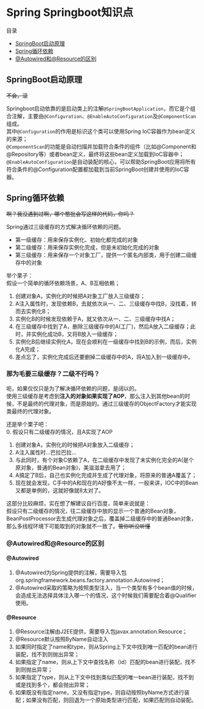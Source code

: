 # Spring Springboot知识点

目录
+ [SpringBoot启动原理](#SpringBoot启动原理)
+ [Spring循环依赖](#Spring循环依赖)
+ [@Autowired和@Resource的区别](#@Autowired和@Resource的区别)

## SpringBoot启动原理

~~不会，滚~~

Springboot启动依靠的是启动类上的注解`@SpringBootApplication`，而它是个组合注解，主要由`@Configuration`、`@EnableAutoConfiguration`及`@ComponentScan`组成。  
其中`@Configuration`的作用是标识这个类可以使用Spring IoC容器作为bean定义的来源；  
`@ComponentScan`的功能是自动扫描并加载符合条件的组件（比如@Component和@Repository等）或者bean定义，最终将这些bean定义加载到IoC容器中；  
`@EnableAutoConfiguration`是自动装配的核心，可以帮助SpringBoot应用将所有符合条件的@Configuration配置都加载到当前SpringBoot创建并使用的IoC容器。

## Spring循环依赖

~~啊？我没遇到过啊，哪个憨批会写这样的代码，你吗？~~

Spring通过三级缓存的方式解决循环依赖的问题。  
- 第一级缓存：用来保存实例化、初始化都完成的对象
- 第二级缓存：用来保存实例化完成，但是未初始化完成的对象
- 第三级缓存：用来保存一个对象工厂，提供一个匿名内部类，用于创建二级缓存中的对象

举个栗子：  
假设一个简单的循环依赖场景，A、B互相依赖；
1. 创建对象A，实例化的时候把A对象工厂放入三级缓存；
2. A注入属性时，发现依赖B，去就依次从一、二、三级缓存中找B，没找着，转而去实例化B；
3. 实例化B的时候发现依赖于A，就又依次从一、二、三级缓存中找A；
4. 在三级缓存中找到了A，删除三级缓存中的A(工厂)，然后A放入二级缓存；此时，并实例化成功B，又将B放入一级缓存；
5. 实例化B后继续实例化A，现在会顺利在一级缓存中找到B的示例，而后，实例化A完成；
6. 差点忘了，实例化完成后还要删掉二级缓存中的A，将A加入到一级缓存中。

### 那为毛要三级缓存？二级不行吗？
呃，如果仅仅只是为了解决循环依赖的问题，是阔以的。  
使用三级缓存是考虑到**注入的对象如果实现了AOP**，那么注入到其他bean的时候，不是最终的代理对象，而是原始的。通过三级缓存的ObjectFactory才能实现类最终的代理对象。  

还是举个栗子吧：  
0. 假设只有二级缓存的情况，且A实现了AOP
1. 创建对象A，实例化的时候把A对象放入二级缓存；
2. A注入属性时...巴拉巴拉...
3. 与此同时，有个对象C依赖了A，在二级缓存中发现了未实例化完全的A(是个原对象，普通的Bean对象)，美滋滋拿去用了；
4. A搞定了B后，自己也实例化完成并生成了代理对象，将原来的普通A覆盖了；
5. 现在就会发现，C手中的A和现在的A好像不太一样，一般来讲，IOC中的Bean又都是单例的，这就好像就8太对了。

这部分比较麻烦，实在想了解建议自行百度，简单来说就是：  
假设只有二级缓存的情况，往二级缓存中放的显示一个普通的Bean对象，BeanPostProcessor去生成代理对象之后，覆盖掉二级缓存中的普通Bean对象，那么多线程环境下可能取到的对象就不一致了。~~管你听没听懂~~

### @Autowired和@Resource的区别
#### @Autowired
1. @Autowired为Spring提供的注解，需要导入包org.springframework.beans.factory.annotation.Autowired；
2. @Autowired采取的策略为按照类型注入，当一个类型有多个bean值的时候，会造成无法选择具体注入哪一个的情况，这个时候我们需要配合着@Qualifier使用。

#### @Resource
1. @Resource注解由J2EE提供，需要导入包javax.annotation.Resource；
2. @Resource默认按照ByName自动注入
3. 如果同时指定了name和type，则从Spring上下文中找到唯一匹配的bean进行装配，找不到则抛出异常；
4. 如果指定了name，则从上下文中查找名称（id）匹配的bean进行装配，找不到则抛出异常；
5. 如果指定了type，则从上下文中找到类似匹配的唯一bean进行装配，找不到或是找到多个，都会抛出异常；
6. 如果既没有指定name，又没有指定type，则自动按照byName方式进行装配；如果没有匹配，则回退为一个原始类型进行匹配，如果匹配则自动装配。
